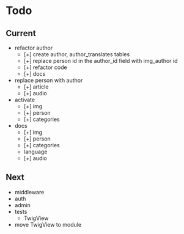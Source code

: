 # Todo

## Current

- refactor author
  - [+] create author, author_translates tables
  - [+] replace person id in the author_id field with img_author id
  - [+] refactor code
  - [+] docs
- replace person with author
  - [+] article
  - [+] audio
- activate
  - [+] img
  - [+] person
  - [+] categories
- docs
  - [+] img
  - [+] person
  - [+] categories
  - language
  - [+] audio

## Next

- middleware
- auth
- admin
- tests  
  - TwigView  
- move TwigView to module  
